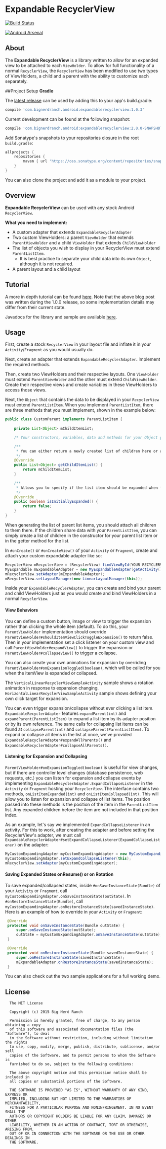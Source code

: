 # Expandable RecyclerView
[![Build Status](https://travis-ci.org/bignerdranch/expandable-recycler-view.svg)](https://travis-ci.org/bignerdranch/expandable-recycler-view)

[![Android Arsenal](https://img.shields.io/badge/Android%20Arsenal-Expandable%20RecyclerView-green.svg?style=flat)](https://android-arsenal.com/details/1/2119)

## About
The **Expandable RecyclerView** is a library written to allow for an expanded view to be attached to each `ViewHolder`. To allow for full functionality of a normal `RecyclerView`, the `RecyclerView` has been modified to use two types of ViewHolders, a child and a parent with the ability to customize each separately.

##Project Setup
**Gradle**

The [latest release](https://github.com/bignerdranch/expandable-recycler-view/releases/tag/v1.0.3) can be used by adding this to your app's build.gradle:
```gradle
compile 'com.bignerdranch.android:expandablerecyclerview:1.0.3'
```

Current development can be found at the following snapshot:
```gradle
compile 'com.bignerdranch.android:expandablerecyclerview:2.0.0-SNAPSHOT'
```

Add Sonatype's snapshots to your repositories closure in the root `build.gradle`:
```gradle
allprojects {
    repositories {
        maven { url "https://oss.sonatype.org/content/repositories/snapshots" }
    }
}
```
You can also clone the project and add it as a module to your project.

## Overview
**Expandable RecyclerView** can be used with any stock Android `RecyclerView`.

**What you need to implement:**
- A custom adapter that extends `ExpandableRecyclerAdapter`
- Two custom ViewHolders: a parent `ViewHolder` that extends `ParentViewHolder` and a child `ViewHolder` that extends `ChildViewHolder`
- The list of objects you wish to display in your RecyclerView must extend `ParentListItem`.
  - It is best practice to separate your child data into its own `Object`, although it is not required.
- A parent layout and a child layout

## Tutorial
A more in depth tutorial can be found [here](https://www.bignerdranch.com/blog/expand-a-recyclerview-in-four-steps/).
Note that the above blog post was written during the 1.0.0 release, so some implementation details may differ from their current state.

Javadocs for the library and sample are available [here](http://bignerdranch.github.io/expandable-recycler-view/).

## Usage
First, create a stock `RecyclerView` in your layout file and inflate it in your `Activity`/`Fragment` as you would usually do.
 
Next, create an adapter that extends `ExpandableRecyclerAdapter`. Implement the required methods.
 
Then, create two ViewHolders and their respective layouts. One `ViewHolder` must extend `ParentViewHolder` and the other must extend `ChildViewHolder`. Create their respective views and create variables in these ViewHolders to access those views.
 
Next, the `Object` that contains the data to be displayed in your `RecyclerView` must extend `ParentListItem`. When you implement `ParentListItem`, there are three methods that you must implement, shown in the example below:

```java
public class CustomParent implements ParentListItem {
    
    private List<Object> mChildItemList;

    /* Your constructors, variables, data and methods for your Object go here */

    /**
     * You can either return a newly created list of children here or attach them later
     */
    @Override
    public List<Object> getChildItemList() {
        return mChildItemList;
    }

    /**
     * Allows you to specify if the list item should be expanded when first shown to the user
     */
    @Override
    public boolean isInitiallyExpanded() {
        return false;
    }
}
```
When generating the list of parent list items, you should attach all children to them there. If the children share data with your `ParentListItem`, you can simply create a list of children in the constructor for your parent list item or in the getter method for the list.

In `#onCreate()` or `#onCreateView()` of your `Activity` or `Fragment`, create and attach your custom expandable adapter like so:
 
```java
RecyclerView mRecyclerView = (RecyclerView) findViewById(YOUR RECYCLERVIEW ID);
MyExpandable mExpandableAdapter = new MyExpandableAdapter(getActivity(), YOUR_PARENT_ITEM_LIST);
mRecyclerView.setAdapter(mExpandableAdapter);
mRecyclerView.setLayoutManager(new LinearLayoutManager(this));
```

Inside your `ExpandableRecyclerAdapter`, you can create and bind your parent and child ViewHolders just as you would create and bind ViewHolders in a normal `RecyclerView`.
 
#### View Behaviors
You can define a custom button, image or view to trigger the expansion rather than clicking the whole item (default). To do this, your `ParentViewHolder` implementation should override `ParentViewHolder#shouldItemViewClickToggleExpansion()` to return false. Then in your implementation set a click listener on your custom view and call `ParentViewHolder#expandView()` to trigger the expansion or `ParentViewHolder#collapseView()` to trigger a collapse.
 
You can also create your own animations for expansion by overriding `ParentViewHolder#onExpansionToggled(boolean)`, which will be called for you when the itemView is expanded or collapsed.

The `VerticalLinearRecyclerViewSampleActivity` sample shows a rotation animation in response to expansion changing. `HorizontalLinearRecyclerViewSampleActivity` sample shows defining your own click target for expansion.

You can even trigger expansion/collapse without ever clicking a list item. 
`ExpandableRecyclerAdapter` features `expandParent(int)` and `expandParent(ParentListItem)` to expand a list item by its adapter position or by its own reference. 
The same calls for collapsing list items can be found at `collapseParent(int)` and `collapseParent(ParentListItem)`. 
To expand or collapse all items in the list at once, we've provided `ExpandableRecyclerAdapter#expandAllParents()` and `ExpandableRecyclerAdapter#collapseAllParents()`.
 
#### Listening for Expansion and Collapsing
`ParentViewHolder#onExpansionToggled(boolean)` is useful for view changes, but if there are controller level changes (database persistence, web requests, etc.) you can listen for expansion and collapse events by implementing `ExpandableRecyclerAdapter.ExpandCollapseListener` in the `Activity` or `Fragment` hosting your `RecyclerView`. The interface contains two methods, `onListItemExpanded(int)` and `onListItemCollapsed(int)`. This will allow you to listen for expansion and collapse of list items. The position passed into these methods is the position of the item in the `ParentListItem` list. Any expanded children before the item are not included in that position index.

As an example, let's say we implemented `ExpandCollapseListener` in an activity. For this to work, after creating the adapter and before setting the RecyclerView's adapter, we must call `ExpandableRecyclerAdapter#setExpandCollapseListener(ExpandCollapseListener)` on the adapter:

```java
MyCustomExpandingAdapter myCustomExpandingAdapter = new MyCustomExpandingAdapter(this, objectList);
myCustomExpandingAdapter.setExpandCollapseListener(this);
mRecyclerView.setAdapter(myCustomExpandingAdapter);
```
 
#### Saving Expanded States onResume() or on Rotation
To save expanded/collapsed states, inside `#onSaveInstanceState(Bundle)` of your `Activity` or `Fragment`, call `myCustomExpandingAdapter.onSaveInstanceState(outState)`. In `#onRestoreInstanceState(Bundle)`, call `myCustomExpandingAdapter.onRestoreInstanceState(savedInstanceState)`. Here is an example of how to override in your `Activity` or `Fragment`:
 
 ```java
  @Override
  protected void onSaveInstanceState(Bundle outState) {
      super.onSaveInstanceState(outState);
      outState = myCustomExpandingAdapter.onSaveInstanceState(outState);
  }

  @Override
  protected void onRestoreInstanceState(Bundle savedInstanceState) {
      super.onRestoreInstanceState(savedInstanceState);
      mExpandableAdapter.onRestoreInstanceState(savedInstanceState);
  }
 ```
 
You can also check out the two sample applications for a full working demo.

License
-------

      The MIT License
      
      Copyright (c) 2015 Big Nerd Ranch
      
      Permission is hereby granted, free of charge, to any person obtaining a copy
      of this software and associated documentation files (the "Software"), to deal
      in the Software without restriction, including without limitation the rights
      to use, copy, modify, merge, publish, distribute, sublicense, and/or sell
      copies of the Software, and to permit persons to whom the Software is
      furnished to do so, subject to the following conditions:
      
      The above copyright notice and this permission notice shall be included in
      all copies or substantial portions of the Software.
      
      THE SOFTWARE IS PROVIDED "AS IS", WITHOUT WARRANTY OF ANY KIND, EXPRESS OR
      IMPLIED, INCLUDING BUT NOT LIMITED TO THE WARRANTIES OF MERCHANTABILITY,
      FITNESS FOR A PARTICULAR PURPOSE AND NONINFRINGEMENT. IN NO EVENT SHALL THE
      AUTHORS OR COPYRIGHT HOLDERS BE LIABLE FOR ANY CLAIM, DAMAGES OR OTHER
      LIABILITY, WHETHER IN AN ACTION OF CONTRACT, TORT OR OTHERWISE, ARISING FROM,
      OUT OF OR IN CONNECTION WITH THE SOFTWARE OR THE USE OR OTHER DEALINGS IN
      THE SOFTWARE.
